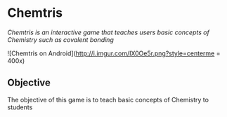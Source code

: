 # Chemtris

*Chemtris is an interactive game that teaches users basic concepts of Chemistry such as covalent bonding*

![Chemtris on Android](http://i.imgur.com/IX0Oe5r.png?style=centerme = 400x)

## Objective

The objective of this game is to teach basic concepts of Chemistry to students


